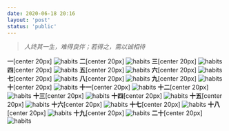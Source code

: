 ```yaml
---
date: 2020-06-18 20:16
layout: 'post'
status: 'public'
---
```


> *人终其一生，难得良伴；若得之，需以诚相待*

**一**[center 20px]
![habits](https://github.com/behalcyon/cited_img/raw/master/IMG/IMG_1895.JPG)
**二**[center 20px]
![habits](https://github.com/behalcyon/cited_img/raw/master/IMG/IMG_1896.JPG)
**三**[center 20px]
![habits](https://github.com/behalcyon/cited_img/raw/master/IMG/IMG_1897.JPG)
**四**[center 20px]
![habits](https://github.com/behalcyon/cited_img/raw/master/IMG/IMG_1898.JPG)
**五**[center 20px]
![habits](https://github.com/behalcyon/cited_img/raw/master/IMG/IMG_1899.JPG)
**六**[center 20px]
![habits](https://github.com/behalcyon/cited_img/raw/master/IMG/IMG_1900.JPG)
**七**[center 20px]
![habits](https://github.com/behalcyon/cited_img/raw/master/IMG/IMG_1901.JPG)
**八**[center 20px]
![habits](https://github.com/behalcyon/cited_img/raw/master/IMG/IMG_1902.JPG)
**九**[center 20px]
![habits](https://github.com/behalcyon/cited_img/raw/master/IMG_1903.JPG)
**十**[center 20px]
![habits](https://github.com/behalcyon/cited_img/raw/master/IMG_1904.JPG)
**十一**[center 20px]
![habits](https://github.com/behalcyon/cited_img/raw/master/IMG_1905.JPG)
**十二**[center 20px]
![habits](https://github.com/behalcyon/cited_img/raw/master/IMG_1906.JPG)
**十三**[center 20px]
![habits](https://github.com/behalcyon/cited_img/raw/master/IMG_1907.JPG)
**十四**[center 20px]
![habits](https://github.com/behalcyon/cited_img/raw/master/IMG_1908.JPG)
**十五**[center 20px]
![habits](https://github.com/behalcyon/cited_img/raw/master/IMG_1909.JPG)
**十六**[center 20px]
![habits](https://github.com/behalcyon/cited_img/raw/master/IMG_1910.JPG)
**十七**[center 20px]
![habits](https://github.com/behalcyon/cited_img/raw/master/IMG_1911.JPG)
**十八**[center 20px]
![habits](https://github.com/behalcyon/cited_img/raw/master/IMG_1912.JPG)
**十九**[center 20px]
![habits](https://github.com/behalcyon/cited_img/raw/master/IMG_1913.JPG)
**二十**[center 20px]
![habits](https://github.com/behalcyon/cited_img/raw/master/IMG_1914.JPG)

